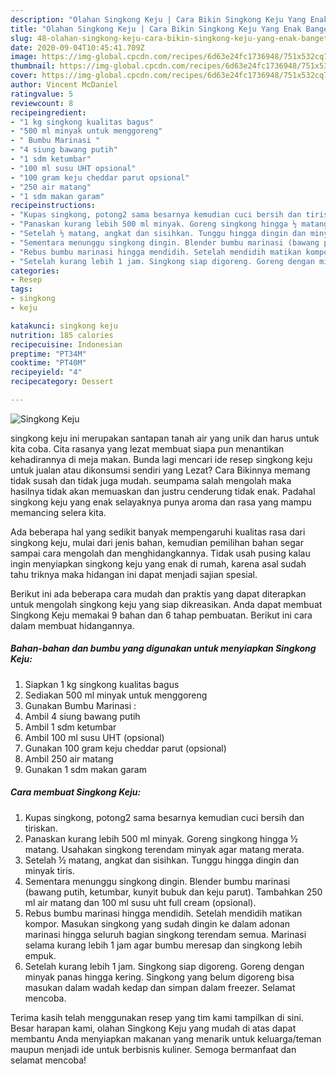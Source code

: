 ```yaml
---
description: "Olahan Singkong Keju | Cara Bikin Singkong Keju Yang Enak Banget"
title: "Olahan Singkong Keju | Cara Bikin Singkong Keju Yang Enak Banget"
slug: 48-olahan-singkong-keju-cara-bikin-singkong-keju-yang-enak-banget
date: 2020-09-04T10:45:41.709Z
image: https://img-global.cpcdn.com/recipes/6d63e24fc1736948/751x532cq70/singkong-keju-foto-resep-utama.jpg
thumbnail: https://img-global.cpcdn.com/recipes/6d63e24fc1736948/751x532cq70/singkong-keju-foto-resep-utama.jpg
cover: https://img-global.cpcdn.com/recipes/6d63e24fc1736948/751x532cq70/singkong-keju-foto-resep-utama.jpg
author: Vincent McDaniel
ratingvalue: 5
reviewcount: 8
recipeingredient:
- "1 kg singkong kualitas bagus"
- "500 ml minyak untuk menggoreng"
- " Bumbu Marinasi "
- "4 siung bawang putih"
- "1 sdm ketumbar"
- "100 ml susu UHT opsional"
- "100 gram keju cheddar parut opsional"
- "250 air matang"
- "1 sdm makan garam"
recipeinstructions:
- "Kupas singkong, potong2 sama besarnya kemudian cuci bersih dan tiriskan."
- "Panaskan kurang lebih 500 ml minyak. Goreng singkong hingga ½ matang. Usahakan singkong terendam minyak agar matang merata."
- "Setelah ½ matang, angkat dan sisihkan. Tunggu hingga dingin dan minyak tiris."
- "Sementara menunggu singkong dingin. Blender bumbu marinasi (bawang putih, ketumbar, kunyit bubuk dan keju parut). Tambahkan 250 ml air matang dan 100 ml susu uht full cream (opsional)."
- "Rebus bumbu marinasi hingga mendidih. Setelah mendidih matikan kompor. Masukan singkong yang sudah dingin ke dalam adonan marinasi hingga seluruh bagian singkong terendam semua. Marinasi selama kurang lebih 1 jam agar bumbu meresap dan singkong lebih empuk."
- "Setelah kurang lebih 1 jam. Singkong siap digoreng. Goreng dengan minyak panas hingga kering. Singkong yang belum digoreng bisa masukan dalam wadah kedap dan simpan dalam freezer. Selamat mencoba."
categories:
- Resep
tags:
- singkong
- keju

katakunci: singkong keju 
nutrition: 185 calories
recipecuisine: Indonesian
preptime: "PT34M"
cooktime: "PT40M"
recipeyield: "4"
recipecategory: Dessert

---
```



![Singkong Keju](https://img-global.cpcdn.com/recipes/6d63e24fc1736948/751x532cq70/singkong-keju-foto-resep-utama.jpg)


singkong keju ini merupakan santapan tanah air yang unik dan harus untuk kita coba. Cita rasanya yang lezat membuat siapa pun menantikan kehadirannya di meja makan.
Bunda lagi mencari ide resep singkong keju untuk jualan atau dikonsumsi sendiri yang Lezat? Cara Bikinnya memang tidak susah dan tidak juga mudah. seumpama salah mengolah maka hasilnya tidak akan memuaskan dan justru cenderung tidak enak. Padahal singkong keju yang enak selayaknya punya aroma dan rasa yang mampu memancing selera kita.



Ada beberapa hal yang sedikit banyak mempengaruhi kualitas rasa dari singkong keju, mulai dari jenis bahan, kemudian pemilihan bahan segar sampai cara mengolah dan menghidangkannya. Tidak usah pusing kalau ingin menyiapkan singkong keju yang enak di rumah, karena asal sudah tahu triknya maka hidangan ini dapat menjadi sajian spesial.


Berikut ini ada beberapa cara mudah dan praktis yang dapat diterapkan untuk mengolah singkong keju yang siap dikreasikan. Anda dapat membuat Singkong Keju memakai 9 bahan dan 6 tahap pembuatan. Berikut ini cara dalam membuat hidangannya.

<!--inarticleads1-->

##### Bahan-bahan dan bumbu yang digunakan untuk menyiapkan Singkong Keju:

1. Siapkan 1 kg singkong kualitas bagus
1. Sediakan 500 ml minyak untuk menggoreng
1. Gunakan  Bumbu Marinasi :
1. Ambil 4 siung bawang putih
1. Ambil 1 sdm ketumbar
1. Ambil 100 ml susu UHT (opsional)
1. Gunakan 100 gram keju cheddar parut (opsional)
1. Ambil 250 air matang
1. Gunakan 1 sdm makan garam




<!--inarticleads2-->

##### Cara membuat Singkong Keju:

1. Kupas singkong, potong2 sama besarnya kemudian cuci bersih dan tiriskan.
1. Panaskan kurang lebih 500 ml minyak. Goreng singkong hingga ½ matang. Usahakan singkong terendam minyak agar matang merata.
1. Setelah ½ matang, angkat dan sisihkan. Tunggu hingga dingin dan minyak tiris.
1. Sementara menunggu singkong dingin. Blender bumbu marinasi (bawang putih, ketumbar, kunyit bubuk dan keju parut). Tambahkan 250 ml air matang dan 100 ml susu uht full cream (opsional).
1. Rebus bumbu marinasi hingga mendidih. Setelah mendidih matikan kompor. Masukan singkong yang sudah dingin ke dalam adonan marinasi hingga seluruh bagian singkong terendam semua. Marinasi selama kurang lebih 1 jam agar bumbu meresap dan singkong lebih empuk.
1. Setelah kurang lebih 1 jam. Singkong siap digoreng. Goreng dengan minyak panas hingga kering. Singkong yang belum digoreng bisa masukan dalam wadah kedap dan simpan dalam freezer. Selamat mencoba.




Terima kasih telah menggunakan resep yang tim kami tampilkan di sini. Besar harapan kami, olahan Singkong Keju yang mudah di atas dapat membantu Anda menyiapkan makanan yang menarik untuk keluarga/teman maupun menjadi ide untuk berbisnis kuliner. Semoga bermanfaat dan selamat mencoba!
